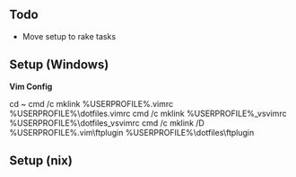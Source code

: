 ## Todo

* Move setup to rake tasks

## Setup (Windows)


**Vim Config**

  cd ~
  cmd /c mklink %USERPROFILE%\.vimrc %USERPROFILE%\dotfiles\.vimrc
  cmd /c mklink %USERPROFILE%\_vsvimrc %USERPROFILE%\dotfiles\_vsvimrc
  cmd /c mklink /D %USERPROFILE%\.vim\ftplugin %USERPROFILE%\dotfiles\ftplugin
  
  
## Setup (nix)
